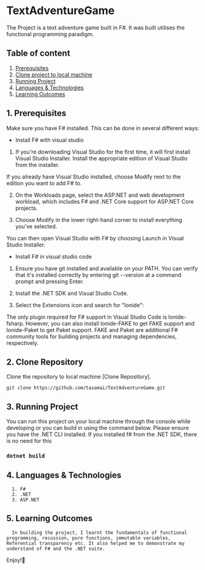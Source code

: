 # TextAdventureGame

The Project is a text adventure game built in F#. It was built utilises the functional programming paradigm.

## Table of content

1. [Prerequisites](#1-prerequisites)
2. [Clone project to local machine](#2-clone-repository)
3. [Running Project](#3-Running-Project)
4. [Languages & Technologies](#4-languages-&-technologies)
5. [Learning Outcomes](#5-learning-outcomes)

## 1. Prerequisites

 Make sure you have F# installed. This can be done in several different ways:
* Install F# with visual studio

1. If you're downloading Visual Studio for the first time, it will first install Visual Studio Installer. Install the appropriate edition of Visual Studio from the installer.

If you already have Visual Studio installed, choose Modify next to the edition you want to add F# to.

2. On the Workloads page, select the ASP.NET and web development workload, which includes F# and .NET Core support for ASP.NET Core projects.

3. Choose Modify in the lower right-hand corner to install everything you've selected.

You can then open Visual Studio with F# by choosing Launch in Visual Studio Installer.

* Install F# in visual studio code

1. Ensure you have git installed and available on your PATH. You can verify that it's installed correctly by entering git --version at a command prompt and pressing Enter.

2. Install the .NET SDK and Visual Studio Code.

3. Select the Extensions icon and search for "Ionide":

The only plugin required for F# support in Visual Studio Code is Ionide-fsharp. However, you can also install Ionide-FAKE to get FAKE support and Ionide-Paket to get Paket support. FAKE and Paket are additional F# community tools for building projects and managing dependencies, respectively.


## 2. Clone Repository

Clone the repository to local machine [Clone Repository].
```
git clone https://github.com/tasamai/TextAdventureGame.git
```

## 3. Running Project

You can run this project on your local machine through the console while developing or you can build in using the command below. Please ensure you have the .NET CLI installed. If you installed f# from the .NET SDK, there is no need for this

### `dotnet build`

## 4. Languages & Technologies
      
      1. F#
      2. .NET
      3. ASP.NET

## 5. Learning Outcomes

      In building the project, I learnt the fundamentals of functional programming, recussion, pure functions, immutable variables, Referential transparency etc. It also helped me to demonstrate my understand of F# and the .NET suite.
      
Enjoy!🎁
